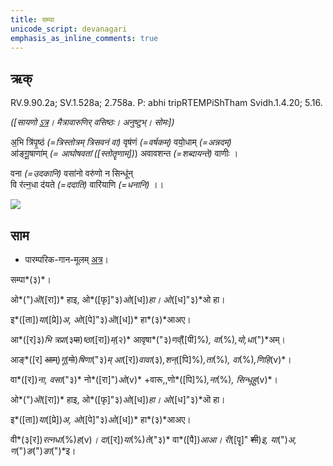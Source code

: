 ```yaml
---
title: सम्पा  
unicode_script: devanagari  
emphasis_as_inline_comments: true
---   
```


## ऋक्

RV.9.90.2a; SV.1.528a; 2.758a. P: abhi tripRTEMPiShTham Svidh.1.4.20; 5.16.

*([सायणो [ऽत्र](https://archive.org/stream/RgVedaWithSayanasCommentaryPart3/rv_sayanabhasya_part3#page/n911/mode/2up&sa=D&ust=1542425956338000)। मैत्रावारुणिर् वसिष्ठः। अनुष्टुभ्। सोमः])*

अ॒भि त्रि॑पृ॒ष्ठं *(=त्रिस्तोत्रम् त्रिसवनं वा)* वृष॑णं *(=वर्षकम्)* वयो॒धाम् *(=अन्नदम्)*  
आ॑ङ्गू॒षाणा॑म् *(= आघोषवतां ([स्तोतॄणाम्])*) अवावशन्त *(=शब्दायन्ते)* वाणीः ।

 वना *(=उदकानि)* वसा॑नो वरु॑णो न सिन्धू॑न्  
वि र॑त्न॒धा द॑यते *(=ददाति)* वारि॑याणि *(=धनानि)* ।।

![](../../images/soma-extraction-watched-by-many-Rtvik-s.png)


## साम

- पारम्परिक-गान-मूलम् [अत्र](https://archive.org/stream/sAmaveda-jaiminIya-paravastu-paramparA-docs/VIVAAHA%20UPANAYANA%20SAAMAANI#page/n3/mode/1up&sa=D&ust=1542425956339000)।
<div class="audioEmbed"  caption="रामानुजार्यः 1974 " src="https://archive
.org/download/jaiminIya-sAma-gAna-paravastu-tradition-rAmAnuja/sampA.mp3"></div>
<div class="audioEmbed"  caption="गोपालार्यः 2015  " src="https://archive
.org/download/jaiminIya-sAma-gAna-paravastu-tradition-gopAla-2015/sampA.mp3"></div>
<div class="audioEmbed"  caption="गोपालपवनयोर् अनुवचनम् 2015 1x" src="https://archive
.org/download/jaiminIya-sAma-gAna-paravastu-tradition-anuvachanam-gopAla-pavana-2015/sampA.mp3"></div>
<div class="audioEmbed"  caption="गोपालपवनयोर् अनुवचनम् 2015 1.5x" src="https://archive
.org/download/jaiminIya-sAma-gAna-paravastu-tradition-anuvachanam-gopAla-pavana-2015-150p-speed/sampA.mp3"></div>

सम्पा*(३)*।

ओ*(")*ऒ*([रा])* हाइ, ओ*([फृ]"३)*ओ*([ध])*हा। ओ*([ध]"३)*ओ हा।

इ*([ता])*या*([प्रे])*अ, ओ*([पे]"३)*ऒ*([ध])* हा*(३)*आअए।

आ*([र]३)*भि त्रप्रा*(३~~पा~~)*ष्ठा*([रा])*म्*(२)* आवृषा*("३)*णव्ँ*([पी]%)*, वा*(%)*,यो,धा*(")*अम्।

आङ्*([र] ~~आम्~~)*गू*(~~गो~~)*षिणा*("३)*म् आ*([र])*वावा*(३)*,शन्*([पि]%)*,ता*(%)*, वा*(%)*,णिहि*(v)*।

वा*([र])*ना, वसा*("३)* नो*([रा]")*ओ*(v)* +वारू,,णो*([पि]%)*,ना*(%)*, सिन्धूहु*(v)*।

ओ*(")*ऒ*([रा])* हाइ, ओ*([फृ]"३)*ओ*([ध])*हा। ओ*([ध]"३)*ऒ हा।

इ*([ता])*या*([प्रे])*अ, ओ*([पे]"३)*ओ*([ध])* हा*(३)*आअए।

वी*(३[र])*रत्नधा*(%)*ह*(v)*। दा*([र])*या*(%)*ते*("३)* वा*([पै])*आआ। री*([पॄ]" ~~शी~~)*इ, या*(")*अ, ण*(")*ङ*(")*ङा*(")*इ।